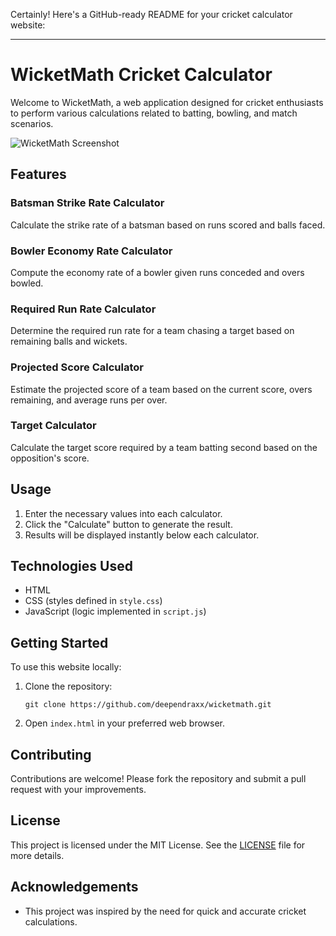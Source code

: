 Certainly! Here's a GitHub-ready README for your cricket calculator website:

---

# WicketMath Cricket Calculator

Welcome to WicketMath, a web application designed for cricket enthusiasts to perform various calculations related to batting, bowling, and match scenarios.

![WicketMath Screenshot](<img width="1416" alt="Screenshot 2024-07-20 at 12 02 22 PM" src="https://github.com/user-attachments/assets/0d6a2150-69ca-47f1-a670-fa71238478dd">
)

## Features

### Batsman Strike Rate Calculator
Calculate the strike rate of a batsman based on runs scored and balls faced.

### Bowler Economy Rate Calculator
Compute the economy rate of a bowler given runs conceded and overs bowled.

### Required Run Rate Calculator
Determine the required run rate for a team chasing a target based on remaining balls and wickets.

### Projected Score Calculator
Estimate the projected score of a team based on the current score, overs remaining, and average runs per over.

### Target Calculator
Calculate the target score required by a team batting second based on the opposition's score.

## Usage
1. Enter the necessary values into each calculator.
2. Click the "Calculate" button to generate the result.
3. Results will be displayed instantly below each calculator.

## Technologies Used
- HTML
- CSS (styles defined in `style.css`)
- JavaScript (logic implemented in `script.js`)

## Getting Started
To use this website locally:
1. Clone the repository:
   ```
   git clone https://github.com/deependraxx/wicketmath.git
   ```
2. Open `index.html` in your preferred web browser.

## Contributing
Contributions are welcome! Please fork the repository and submit a pull request with your improvements.

## License
This project is licensed under the MIT License. See the [LICENSE](LICENSE) file for more details.

## Acknowledgements
- This project was inspired by the need for quick and accurate cricket calculations.
